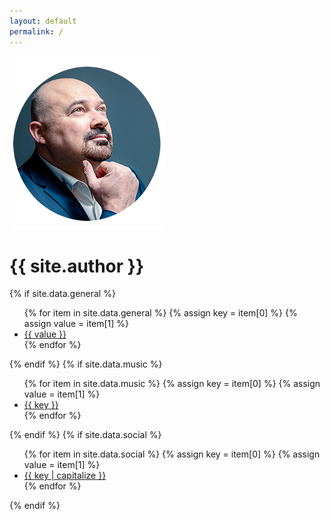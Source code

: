 ```yaml
---
layout: default
permalink: /
---
```


<div class="title">
    <img src="/assets/images/profile-sm.png" alt="{{ site.author }}" />
    <h1>{{ site.author }}</h1>
</div>
<div class="main">
    {% if site.data.general %}
        <ul class="socials websites">
            {% for item in site.data.general %} 
                {% assign key = item[0] %}
                {% assign value = item[1] %}
                <li style="--bg-image: url('/assets/images/{{ key | slugify }}.png')">
                    <a href="{{ key }}{{ value}}" target="_blank">
                        {{ value }}
                    </a>
                </li>
            {% endfor %}
        </ul>
    {% endif %}
    {% if site.data.music %}
        <ul class="socials music">
            {% for item in site.data.music %} 
                {% assign key = item[0] %}
                {% assign value = item[1] %}
                <li style="--bg-image: url('/assets/images/{{ key | slugify }}.png')">
                    <a href="{{ value }}" target="_blank">
                        {{ key }}
                    </a>
                </li>
            {% endfor %}
        </ul>
    {% endif %}
    {% if site.data.social %}
        <ul class="socials">
            {% for item in site.data.social %} 
                {% assign key = item[0] %}
                {% assign value = item[1] %}
                <li class="{{ key }}" style="--bg-image: url('/assets/images/{{ key }}.png')">
                    <a href="https://{{ key }}.com/{{ value }}" target="_blank">
                        <span>{{ key | capitalize }}</span>
                    </a>
                </li>
            {% endfor %}
        </ul>
    {% endif %}
</div>